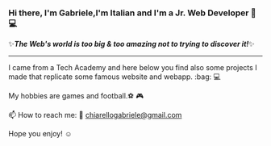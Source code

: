 ### Hi there, I'm Gabriele,I'm Italian and I'm a Jr. Web Developer 👋:computer:
✨<strong><i>The Web's world is too big & too amazing not to trying to discover it!</i></strong>✨
<hr>

I came from a Tech Academy and here below you find also some projects I made that replicate some famous website and webapp. :bag: :computer:

My hobbies are games and football.⚽ 🎮 

📫 How to reach me: 📧 chiarellogabriele@gmail.com

Hope you enjoy! ☺️

<!--
**Gabri1391/Gabri1391** is a ✨ _special_ ✨ repository because its `README.md` (this file) appears on your GitHub profile.

Here are some ideas to get you started:

- 🔭 I’m currently working on ...
- 🌱 I’m currently learning ...
- 👯 I’m looking to collaborate on ...
- 🤔 I’m looking for help with ...
- 💬 Ask me about ...
- 📫 How to reach me: ...
- 😄 Pronouns: ...
- ⚡ Fun fact: ...
-->
